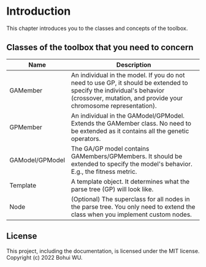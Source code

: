 # Introduction

This chapter introduces you to the classes and concepts of the toolbox.

## Classes of the toolbox that you need to concern

| Name | Description |
| - | - |
| GAMember | An individual in the model. If you do not need to use GP, it should be extended to specify the individual's behavior (crossover, mutation, and provide your chromosome representation). |
| GPMember | An individual in the GAModel/GPModel. Extends the GAMember class. No need to be extended as it contains all the genetic operators. |
| GAModel/GPModel | The GA/GP model contains GAMembers/GPMembers. It should be extended to specify the model's behavior. E.g., the fitness metric. |
| Template | A template object. It determines what the parse tree (GP) will look like. |
| Node | (Optional) The superclass for all nodes in the parse tree. You only need to extend the class when you implement custom nodes. |

## License

This project, including the documentation, is licensed under the MIT license. Copyright (c) 2022 Bohui WU.